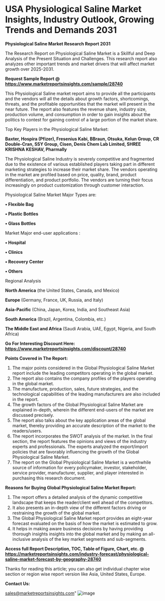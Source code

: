 # USA Physiological Saline Market Insights, Industry Outlook, Growing Trends and Demands 2031

<strong>Physiological Saline Market Research Report 2031</strong>

The Research Report on Physiological Saline Market is a Skillful and Deep Analysis of the Present Situation and Challenges. This research report also analyzes other important trends and market drivers that will affect market growth over 2025-2031.

<strong>Request Sample Report @ <a href=https://www.marketreportsinsights.com/sample/28740>https://www.marketreportsinsights.com/sample/28740</a></strong>

This Physiological Saline market report aims to provide all the participants and the vendors will all the details about growth factors, shortcomings, threats, and the profitable opportunities that the market will present in the near future. The report also features the revenue share, industry size, production volume, and consumption in order to gain insights about the politics to contest for gaining control of a large portion of the market share.

Top Key Players in the Physiological Saline Market:

<strong>Baxter, Hospira (Pfizer), Fresenius Kabi, BBraun, Otsuka, Kelun Group, CR Double-Cran, SSY Group, Cisen, Denis Chem Lab Limited, SHREE KRISHNA KESHAV, Pharmally</strong>

The Physiological Saline Industry is severely competitive and fragmented due to the existence of various established players taking part in different marketing strategies to increase their market share. The vendors operating in the market are profiled based on price, quality, brand, product differentiation, and product portfolio. The vendors are turning their focus increasingly on product customization through customer interaction.

Physiological Saline Market Major Types are:

<strong>• Flexible Bag

• Plastic Bottles

• Glass Bottles</strong>

Market Major end-user applications :

<strong>• Hospital

• Clinics

• Recovery Center

• Others</strong>

Regional Analysis

</u><strong><b>North America</b></strong> (the United States, Canada, and Mexico)

<strong><b>Europe </b></strong>(Germany, France, UK, Russia, and Italy)

<strong><b>Asia-Pacific</b></strong> (China, Japan, Korea, India, and Southeast Asia)

<strong><b>South America</b></strong> (Brazil, Argentina, Colombia, etc.)

<strong><b>The Middle East and Africa</b></strong> (Saudi Arabia, UAE, Egypt, Nigeria, and South Africa)

<strong>Go For Interesting Discount Here: <a href=https://www.marketreportsinsights.com/discount/28740>https://www.marketreportsinsights.com/discount/28740</a></strong>

<strong>Points Covered in The Report:</strong>
<ol>
  <li>The major points considered in the Global Physiological Saline Market report include the leading competitors operating in the global market.</li>
  <li>The report also contains the company profiles of the players operating in the global market.</li>
  <li>The manufacture, production, sales, future strategies, and the technological capabilities of the leading manufacturers are also included in the report.</li>
  <li>The growth factors of the Global Physiological Saline Market are explained in-depth, wherein the different end-users of the market are discussed precisely.</li>
  <li>The report also talks about the key application areas of the global market, thereby providing an accurate description of the market to the readers/users.</li>
  <li>The report incorporates the SWOT analysis of the market. In the final section, the report features the opinions and views of the industry experts and professionals. The experts analyzed the export/import policies that are favorably influencing the growth of the Global Physiological Saline Market.</li>
  <li>The report on the Global Physiological Saline Market is a worthwhile source of information for every policymaker, investor, stakeholder, service provider, manufacturer, supplier, and player interested in purchasing this research document.</li>
</ol>
<strong>Reasons for Buying Global Physiological Saline Market Report:</strong>

<ol>
  <li>The report offers a detailed analysis of the dynamic competitive landscape that keeps the reader/client well ahead of the competitors.</li>
  <li>It also presents an in-depth view of the different factors driving or restraining the growth of the global market.</li>
  <li>The Global Physiological Saline Market report provides an eight-year forecast evaluated on the basis of how the market is estimated to grow.</li>
  <li>It helps in making aware business decisions by having providing thorough insights insights into the global market and by making an all-inclusive analysis of the key market segments and sub-segments.</li>
</ol>
<strong>Access full Report Description, TOC, Table of Figure, Chart, etc. @ <a href=https://marketreportsinsights.com/industry-forecast/physiological-saline-market-forecast-by-geography-28740>https://marketreportsinsights.com/industry-forecast/physiological-saline-market-forecast-by-geography-28740</a></strong>


Thanks for reading this article; you can also get individual chapter wise section or region wise report version like Asia, United States, Europe.

<strong>Contact Us:</strong>

sales@marketreportsinsights.com"
![image](https://github.com/user-attachments/assets/1d893986-51ec-466b-ba7c-3900e789c125)
